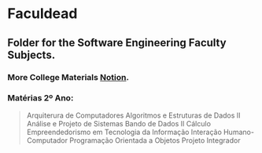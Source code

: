 # Faculdead

## Folder for the Software Engineering Faculty Subjects.

### More College Materials [Notion](https://economic-evergreen-291.notion.site/Faculshit-812ad982ccd44780b1339963c9ad6919).

### Matérias 2º Ano:
> Arquiterura de Computadores
> Algoritmos e Estruturas de Dados II
> Análise e Projeto de Sistemas
> Bando de Dados II
> Cálculo
> Empreendedorismo em Tecnologia da Informação
> Interação Humano-Computador
> Programação Orientada a Objetos
> Projeto Integrador 
